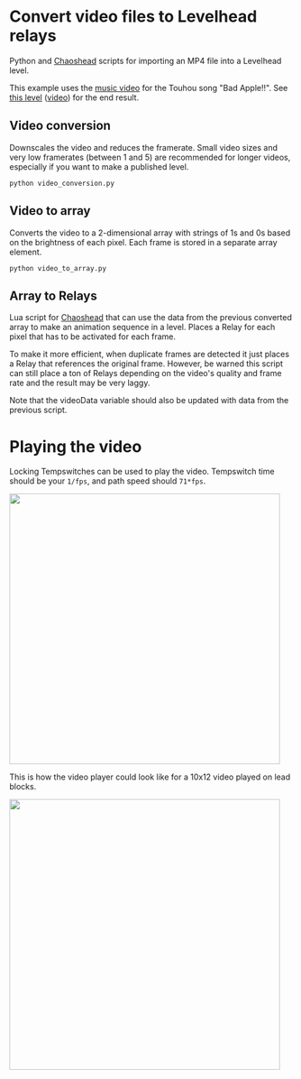 # Convert video files to Levelhead relays

Python and [Chaoshead](https://github.com/tyoeer/chaoshead) scripts for importing an MP4 file into a Levelhead level.

This example uses the [music video](https://archive.org/details/TouhouBadApple) for the Touhou song "Bad Apple!!". See [this level](https://www.bscotch.net/games/levelhead/levels/69fxn67) ([video](https://youtu.be/irKNagsKHsg)) for the end result.

## Video conversion

Downscales the video and reduces the framerate. Small video sizes and very low framerates (between 1 and 5) are recommended for longer videos, especially if you want to make a published level.

```
python video_conversion.py
```

## Video to array

Converts the video to a 2-dimensional array with strings of 1s and 0s based on the brightness of each pixel. Each frame is stored in a separate array element.

```
python video_to_array.py
```

## Array to Relays

Lua script for [Chaoshead](https://github.com/tyoeer/chaoshead) that can use the data from the previous converted array to make an animation sequence in a level. Places a Relay for each pixel that has to be activated for each frame.

To make it more efficient, when duplicate frames are detected it just places a Relay that references the original frame. However, be warned this script can still place a ton of Relays depending on the video's quality and frame rate and the result may be very laggy.

Note that the videoData variable should also be updated with data from the previous script.

# Playing the video

Locking Tempswitches can be used to play the video. Tempswitch time should be your `1/fps`, and path speed should `71*fps`.

<img src="https://web.archive.org/web/20231206221653/https://media.discordapp.net/attachments/809676310934192128/1182082032520667207/Screenshot_2023-12-06_151125.png" width="480">

This is how the video player could look like for a 10x12 video played on lead blocks.

<img src="https://web.archive.org/web/20231206221520/https://cdn.discordapp.com/attachments/809676310934192128/1182082558285058259/image1.png" width="480">


